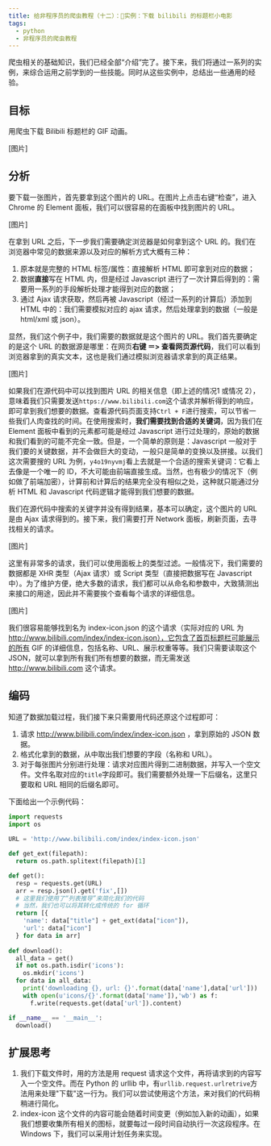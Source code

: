 ```yaml
---
title: 给非程序员的爬虫教程（十二）：实例：下载 bilibili 的标题栏小电影
tags:
  - python
  - 非程序员的爬虫教程
---
```


爬虫相关的基础知识，我们已经全部“介绍”完了。接下来，我们将通过一系列的实例，来综合运用之前学到的一些技能。同时从这些实例中，总结出一些通用的经验。

## 目标

用爬虫下载 Bilibili 标题栏的 GIF 动画。

[图片]

## 分析

要下载一张图片，首先要拿到这个图片的 URL。在图片上点击右键“检查”，进入 Chrome 的 Element 面板，我们可以很容易的在面板中找到图片的 URL。

[图片]

在拿到 URL 之后，下一步我们需要确定浏览器是如何拿到这个 URL 的。我们在浏览器中常见的数据来源以及对应的解析方式大概有三种：
1. 原本就是完整的 HTML 标签/属性：直接解析 HTML 即可拿到对应的数据；
2. 数据**直接**写在 HTML 内，但是经过 Javascript 进行了一次计算后得到的：需要用一系列的手段解析处理才能得到对应的数据；
3. 通过 Ajax 请求获取，然后再被 Javascript（经过一系列的计算后）添加到 HTML 中的：我们需要模拟对应的 ajax 请求，然后处理拿到的数据（一般是 html/xml 或 json）。

显然，我们这个例子中，我们需要的数据就是这个图片的 URL。我们首先要确定的是这个 URL 的数据源是哪里：在网页**右键 ＝> 查看网页源代码**，我们可以看到浏览器拿到的真实文本，这也是我们通过模拟浏览器请求拿到的真正结果。

[图片]

如果我们在源代码中可以找到图片 URL 的相关信息（即上述的情况1 或情况 2），意味着我们只需要发送`https://www.bilibili.com`这个请求并解析得到的响应，即可拿到我们想要的数据。查看源代码页面支持`Ctrl + F`进行搜索，可以节省一些我们人肉查找的时间。在使用搜索时，**我们需要找到合适的关键词**，因为我们在 Element 面板中看到的元素都可能是经过 Javascript 进行过处理的，原始的数据和我们看到的可能不完全一致。但是，一个简单的原则是：Javascript 一般对于我们要的关键数据，并不会做巨大的变动，一般只是简单的变换以及拼接。以我们这次需要搜的 URL 为例，`y4o19nyvmj`看上去就是一个合适的搜索关键词：它看上去像是一个唯一的 ID，不大可能由前端直接生成。当然，也有极少的情况下（例如做了前端加密），计算前和计算后的结果完全没有相似之处，这种就只能通过分析 HTML 和 Javascript 代码逻辑才能得到我们想要的数据。

我们在源代码中搜索的关键字并没有得到结果，基本可以确定，这个图片的 URL 是由 Ajax 请求得到的。接下来，我们需要打开 Network 面板，刷新页面，去寻找相关的请求。

[图片]

这里有非常多的请求，我们可以使用面板上的类型过滤。一般情况下，我们需要的数据都是 XHR 类型（Ajax 请求）或 Script 类型（直接把数据写在 Javascript 中）。为了维护方便，绝大多数的请求，我们都可以从命名和参数中，大致猜测出来接口的用途，因此并不需要挨个查看每个请求的详细信息。

[图片]

我们很容易能够找到名为 index-icon.json 的这个请求（实际对应的 URL 为 http://www.bilibili.com/index/index-icon.json），它包含了首页标题栏可能展示的所有 GIF 的详细信息，包括名称、URL、展示权重等等。我们只需要读取这个 JSON，就可以拿到所有我们所有想要的数据，而无需发送 http://www.bilibili.com 这个请求。

## 编码
知道了数据加载过程，我们接下来只需要用代码还原这个过程即可：
1. 请求 http://www.bilibili.com/index/index-icon.json ，拿到原始的 JSON 数据。
2. 格式化拿到的数据，从中取出我们想要的字段（名称和 URL）。
3. 对于每张图片分别进行处理：请求对应图片得到二进制数据，并写入一个空文件。文件名取对应的`title`字段即可。我们需要额外处理一下后缀名，这里只要取和 URL 相同的后缀名即可。

下面给出一个示例代码：
```python
import requests
import os
 
URL = 'http://www.bilibili.com/index/index-icon.json'

def get_ext(filepath):
  return os.path.splitext(filepath)[1]

def get():
  resp = requests.get(URL)
  arr = resp.json().get('fix',[])
  # 这里我们使用了“列表推导”来简化我们的代码
  # 当然，我们也可以将其转化成传统的 for 循环
  return [{
    'name': data["title"] + get_ext(data["icon"]),
    'url': data["icon"]
  } for data in arr]
 
def download():
  all_data = get()
  if not os.path.isdir('icons'):
    os.mkdir('icons')
  for data in all_data:
    print('downloading {}, url: {}'.format(data['name'],data['url']))
    with open(u'icons/{}'.format(data['name']),'wb') as f:
      f.write(requests.get(data['url']).content)

if __name__ == '__main__':
  download()
```

## 扩展思考
1. 我们下载文件时，用的方法是用 request 请求这个文件，再将请求到的内容写入一个空文件。而在 Python 的 urllib 中，有`urllib.request.urlretrive`方法用来处理"下载"这一行为。我们可以尝试使用这个方法，来对我们的代码稍稍进行简化。
2. index-icon 这个文件的内容可能会随着时间变更（例如加入新的动画），如果我们想要收集所有相关的图标，就要每过一段时间自动执行一次这段程序。在 Windows 下，我们可以采用计划任务来实现。
